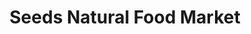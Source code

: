 ---
title: "Seeds Natural Food Market"
url: /cumberland/seeds-natural-food-market/
shop: Kramladen
---